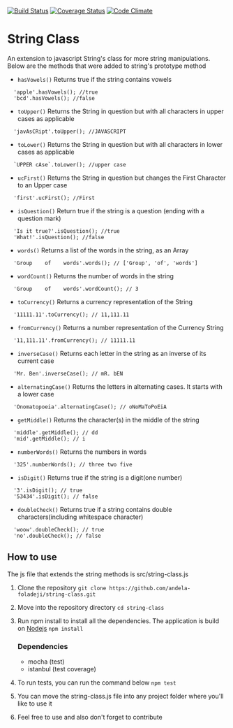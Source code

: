 [![Build Status](https://travis-ci.org/andela-foladeji/string-class.svg)](https://travis-ci.org/andela-foladeji/string-class)
[![Coverage Status](https://coveralls.io/repos/github/andela-foladeji/string-class/badge.svg)](https://coveralls.io/repos/github/andela-foladeji/string-class/badge.svg)
[![Code Climate](https://codeclimate.com/github/andela-foladeji/string-class/badges/gpa.svg)](https://codeclimate.com/github/andela-foladeji/string-class)

# String Class
An extension to javascript String's class for more string manipulations.
Below are the methods that were added to string's prototype method

- `hasVowels()` Returns true if the string contains vowels
```
  'apple'.hasVowels(); //true
  'bcd'.hasVowels(); //false
```
- `toUpper()` Returns the String in question but with all characters in upper cases as applicable
```
  'javAsCRipt'.toUpper(); //JAVASCRIPT
```
- `toLower()` Returns the String in question but with all characters in lower cases as applicable
```
  `UPPER cAse`.toLower(); //upper case
```
- `ucFirst()` Returns the String in question but changes the First Character to an Upper case
```
  'first'.ucFirst(); //First
```
- `isQuestion()` Return true if the string is a question (ending with a question mark)
```
  'Is it true?'.isQuestion(); //true
  'What!'.isQuestion(); //false
```
- `words()` Returns a list of the words in the string, as an Array
```
  'Group    of    words'.words(); // ['Group', 'of', 'words']
```
- `wordCount()` Returns the number of words in the string
```
  'Group    of    words'.wordCount(); // 3
```
- `toCurrency()` Returns a currency representation of the String
```
  '11111.11'.toCurrency(); // 11,111.11
```
- `fromCurrency()` Returns a number representation of the Currency String
```
  '11,111.11'.fromCurrency(); // 11111.11
```
- `inverseCase()` Returns each letter in the string as an inverse of its current case
```
  'Mr. Ben'.inverseCase(); // mR. bEN
```
- `alternatingCase()` Returns the letters in alternating cases. It starts with a lower case
```
  'Onomatopoeia'.alternatingCase(); // oNoMaToPoEiA
```
- `getMiddle()` Returns the character(s) in the middle of the string
```
  'middle'.getMiddle(); // dd
  'mid'.getMiddle(); // i
```
- `numberWords()` Returns the numbers in words
```
  '325'.numberWords(); // three two five
```
- `isDigit()` Returns true if the string is a digit(one number)
```
  '3'.isDigit(); // true
  '53434'.isDigit(); // false
```
- `doubleCheck()` Returns true if a string contains double characters(including whitespace character)
```
  'woow'.doubleCheck(); // true
  'no'.doubleCheck(); // false
```

## How to use
The js file that extends the string methods is src/string-class.js

1.  Clone the repository `git clone https://github.com/andela-foladeji/string-class.git`
2.  Move into the repository directory `cd string-class`
3.  Run npm install to install all the dependencies. The application is build on [Nodejs](nodejs.org) `npm install`

    ### Dependencies
    - mocha (test)
    - istanbul (test coverage)
5.  To run tests, you can run the command below `npm test`
6.  You can move the string-class.js file into any project folder where you'll like to use it
7.  Feel free to use and also don't forget to contribute